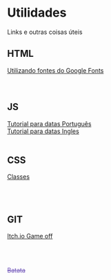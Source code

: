 # Utilidades
<p>Links e outras coisas úteis</p>

<h2>HTML</h2>
<a href="https://metring.com.br/como-utilizar-o-google-fonts" target="_Blank">Utilizando fontes do Google Fonts</a><br>
<br><br>


<h2>JS</h2>
<a href="https://metring.com.br/diferenca-entre-datas-em-javascript" target="_Blank">Tutorial para datas Português</a><br>
<a href="https://www.scriptol.com/javascript/dates-difference.php" target="_Blank">Tutorial para datas Ingles</a>
<br><br>


<h2>CSS</h2>
<a href="https://metring.com.br/css-classe-dentro-de-outra-classe" target="_Blank">Classes</a>

<br><br>


<h2>GIT</h2>
<a href="https://itch.io/jam/game-off-2020" target="_Blank">Itch.io Game off</a><br>

<br><br>


<p style="color: #684BB5; text-decoration:line-through;">Batata</p>
